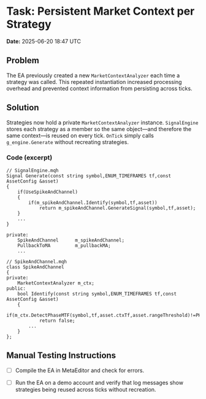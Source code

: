 # Task: Persistent Market Context per Strategy
**Date:** 2025-06-20 18:47 UTC

## Problem
The EA previously created a new `MarketContextAnalyzer` each time a strategy was called. This repeated instantiation increased processing overhead and prevented context information from persisting across ticks.

## Solution
Strategies now hold a private `MarketContextAnalyzer` instance. `SignalEngine` stores each strategy as a member so the same object—and therefore the same context—is reused on every tick. `OnTick` simply calls `g_engine.Generate` without recreating strategies.

### Code (excerpt)
```mql5
// SignalEngine.mqh
Signal Generate(const string symbol,ENUM_TIMEFRAMES tf,const AssetConfig &asset)
{
    if(UseSpikeAndChannel)
    {
        if(m_spikeAndChannel.Identify(symbol,tf,asset))
            return m_spikeAndChannel.GenerateSignal(symbol,tf,asset);
    }
    ...
}

private:
    SpikeAndChannel      m_spikeAndChannel;
    PullbackToMA         m_pullbackMA;
    ...
```
```mql5
// SpikeAndChannel.mqh
class SpikeAndChannel
{
private:
    MarketContextAnalyzer m_ctx;
public:
    bool Identify(const string symbol,ENUM_TIMEFRAMES tf,const AssetConfig &asset)
    {
        if(m_ctx.DetectPhaseMTF(symbol,tf,asset.ctxTf,asset.rangeThreshold)!=PHASE_TREND)
            return false;
        ...
    }
};
```

## Manual Testing Instructions
- [ ] Compile the EA in MetaEditor and check for errors.
- [ ] Run the EA on a demo account and verify that log messages show strategies being reused across ticks without recreation.

